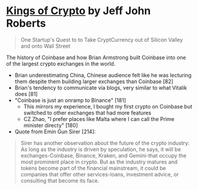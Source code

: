 # [Kings of Crypto](https://amzn.to/3JgaNQ5) by Jeff John Roberts
> One Startup's Quest to to Take CryptCurrency out of Silicon Valley and onto Wall Street

The history of Coinbase and how Brian Armstrong built Coinbase into one of the largest crypto exchanges in the world.

- Brian underestimating China, Chinese audience felt like he was lecturing them despite them building larger exchanges than Coinbase [82]
- Brian's tendency to communicate via blogs, very similar to what Vitalik does [81]
- "Coinbase is just an onramp to Binance" [181]
  - This mirrors my experience, I bought my first crypto on Coinbase but switched to other exchanges that had more features
  - CZ Zhao, "I prefer places like Malta where I can call the Prime minister directy" [180]
- Quote from Emin Gun Sirer [214]:

> Sirer has another observation about the future of the crypto industry: 
> As long as the industry is driven by speculation, he says, 
it will be exchanges-Coinbase, Binance, Kraken, and Gemini-that occupy the most prominent place in crypto. 
> But as the industry matures and tokens become part of the financial mainstream, 
it could be companies that offer other services-loans, investment advice, or consulting that become its face.

